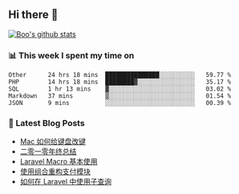 ## Hi there 👋

[![Boo's github stats](https://github-readme-stats.vercel.app/api?username=0xAiKang)](https://github.com/anuraghazra/github-readme-stats)

<!-- [![Most Used Langs](https://github-readme-stats.vercel.app/api/top-langs/?username=0xAiKang)](https://github.com/anuraghazra/github-readme-stats) -->

### 📊 This week I spent my time on
<!--START_SECTION:waka-->
```text
Other      24 hrs 18 mins  ███████████████░░░░░░░░░░   59.77 % 
PHP        14 hrs 18 mins  ████████▓░░░░░░░░░░░░░░░░   35.17 % 
SQL        1 hr 13 mins    ▓░░░░░░░░░░░░░░░░░░░░░░░░   03.02 % 
Markdown   37 mins         ▒░░░░░░░░░░░░░░░░░░░░░░░░   01.54 % 
JSON       9 mins          ░░░░░░░░░░░░░░░░░░░░░░░░░   00.39 % 
```
<!--END_SECTION:waka-->

### 📕 Latest Blog Posts
<!-- BLOG-POST-LIST:START -->
- [Mac 如何给键盘改键](https://www.0x2beace.com/how-to-change-the-keyboard-on-a-mac/)
- [二零一零年终总结](https://www.0x2beace.com/2021-year-end-summary/)
- [Laravel Macro 基本使用](https://www.0x2beace.com/basic-use-of-laravel-macro/)
- [使用组合重构支付模块](https://www.0x2beace.com/reconstruct-the-payment-module-using-a-combination/)
- [如何在 Laravel 中使用子查询](https://www.0x2beace.com/how-to-use-subqueries-in-laravel/)
<!-- BLOG-POST-LIST:END -->

